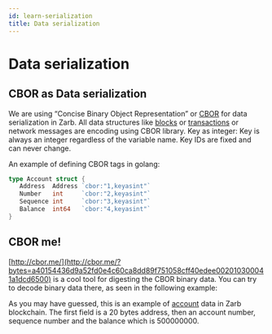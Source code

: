 ```yaml
---
id: learn-serialization
title: Data serialization
---
```


# Data serialization

## CBOR as Data serialization

We are using “Concise Binary Object Representation” or [CBOR](https://tools.ietf.org/html/rfc7049)
for data serialization in Zarb. All data structures like [blocks](./learn-block) or
[transactions](./transaction-format.md) or network messages are encoding using CBOR library. Key as
integer: Key is always an integer regardless of the variable name. Key IDs are fixed and can never
change.

An example of defining CBOR tags in golang:

```go
type Account struct {
   Address  Address `cbor:"1,keyasint"`
   Number   int     `cbor:"2,keyasint"`
   Sequence int     `cbor:"3,keyasint"`
   Balance  int64   `cbor:"4,keyasint"`
}
```

## CBOR me!

[http://cbor.me/](http://cbor.me/?bytes=a40154436d9a52fd0e4c60ca8dd89f751058cff40edee002010300041a1dcd6500) is a cool tool for digesting the CBOR binary data. You can try to
decode binary data there, as seen in the following example:

<hexdump bytes="a40154436d9a52fd0e4c60ca8dd89f751058cff40edee002010300041a1dcd6500" />


As you may have guessed, this is an example of [account](./learn-account.md) data in Zarb
blockchain. The first field is a 20 bytes address, then an account number, sequence number and the
balance which is 500000000.
